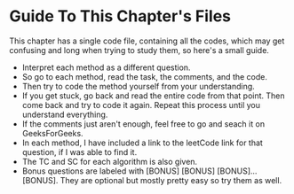 # Guide To This Chapter's Files

This chapter has a single code file, containing all the codes, which may get confusing and long when trying to study them, so here's a small guide.

- Interpret each method as a different question. 
- So go to each method, read the task, the comments, and the code. 
- Then try to code the method yourself from your understanding. 
- If you get stuck, go back and read the entire code from that point. Then come back and try to code it again. Repeat this process until you understand everything.
- If the comments just aren't enough, feel free to go and seach it on GeeksForGeeks.
- In each method, I have included a link to the leetCode link for that question, if I was able to find it. 
- The TC and SC for each algorithm is also given.
- Bonus questions are labeled with [BONUS] [BONUS] [BONUS]... [BONUS]. They are optional but mostly pretty easy so try them as well.